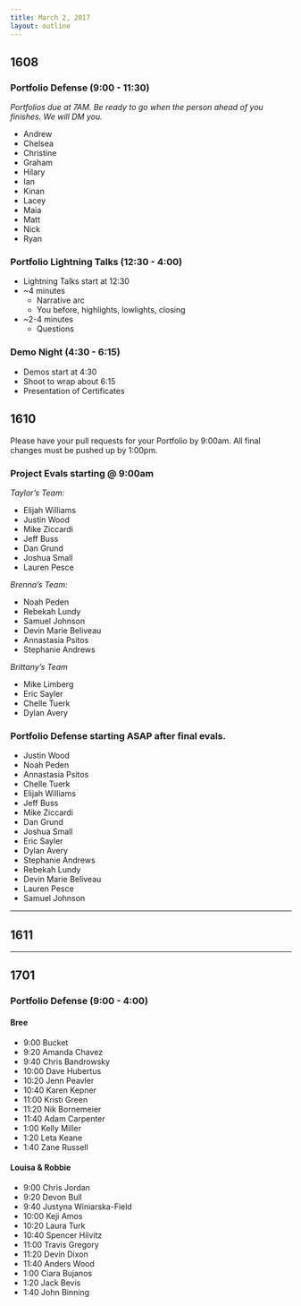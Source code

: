 ```yaml
---
title: March 2, 2017
layout: outline
---
```


## 1608

### Portfolio Defense (9:00 - 11:30)
*Portfolios due at 7AM. Be ready to go when the person ahead of you finishes. We will DM you.*

* Andrew
* Chelsea
* Christine
* Graham
* Hilary
* Ian
* Kinan
* Lacey
* Maia
* Matt
* Nick
* Ryan

### Portfolio Lightning Talks (12:30 - 4:00)

* Lightning Talks start at 12:30
* ~4 minutes
  * Narrative arc
  * You before, highlights, lowlights, closing
* ~2-4 minutes
  * Questions

### Demo Night (4:30 - 6:15)

* Demos start at 4:30
* Shoot to wrap about 6:15
* Presentation of Certificates

## 1610

Please have your pull requests for your Portfolio by 9:00am.
All final changes must be pushed up by 1:00pm.  

### Project Evals starting @ 9:00am

*Taylor’s Team:*

* Elijah Williams  
* Justin Wood  
* Mike Ziccardi  
* Jeff Buss  
* Dan Grund  
* Joshua Small  
* Lauren Pesce  

*Brenna’s Team:*

* Noah Peden  
* Rebekah Lundy  
* Samuel Johnson  
* Devin Marie Beliveau  
* Annastasia Psitos  
* Stephanie Andrews  

*Brittany’s Team*

* Mike Limberg  
* Eric Sayler  
* Chelle Tuerk  
* Dylan Avery  

### Portfolio Defense starting ASAP after final evals.
* Justin Wood  
* Noah Peden  
* Annastasia Psitos  
* Chelle Tuerk  
* Elijah Williams  
* Jeff Buss  
* Mike Ziccardi  
* Dan Grund  
* Joshua Small  
* Eric Sayler  
* Dylan Avery  
* Stephanie Andrews  
* Rebekah Lundy  
* Devin Marie Beliveau  
* Lauren Pesce  
* Samuel Johnson  

--------------------------------------------

## 1611

--------------------------------------------

## 1701

### Portfolio Defense (9:00 - 4:00)

#### Bree

* 9:00 Bucket
* 9:20 Amanda Chavez
* 9:40 Chris Bandrowsky
* 10:00 Dave Hubertus
* 10:20 Jenn Peavler
* 10:40 Karen Kepner
* 11:00 Kristi Green
* 11:20 Nik Bornemeier
* 11:40 Adam Carpenter
* 1:00 Kelly Miller
* 1:20 Leta Keane
* 1:40 Zane Russell

#### Louisa & Robbie

* 9:00 Chris Jordan
* 9:20 Devon Bull
* 9:40 Justyna Winiarska-Field
* 10:00 Keji Amos
* 10:20 Laura Turk
* 10:40 Spencer Hilvitz
* 11:00 Travis Gregory
* 11:20 Devin Dixon
* 11:40 Anders Wood
* 1:00 Ciara Bujanos
* 1:20 Jack Bevis
* 1:40 John Binning
